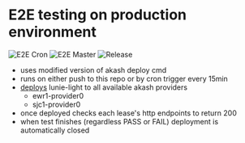 # E2E testing on production environment

![E2E Cron](https://github.com/ovrclk/e2e-production/actions/workflows/e2e.yaml/badge.svg?event=schedule)
![E2E Master](https://github.com/ovrclk/e2e-production/actions/workflows/e2e-master.yaml/badge.svg?event=push)
![Release](https://github.com/ovrclk/e2e-production/actions/workflows/release.yaml/badge.svg?event=push)

- uses modified version of akash deploy cmd
- runs on either push to this repo or by cron trigger every 15min
- [deploys](manifests/deployment.yaml) lunie-light to all available akash providers
    - ewr1-provider0
    - sjc1-provider0
- once deployed checks each lease's http endpoints to return 200
- when test finishes (regardless PASS or FAIL) deployment is automatically closed

